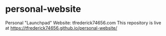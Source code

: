 # personal-website
Personal "Launchpad" Website: tfrederick74656.com
This repository is live at https://tfrederick74656.github.io/personal-website/